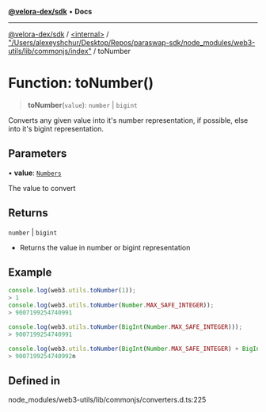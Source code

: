 [**@velora-dex/sdk**](../../../../README.md) • **Docs**

***

[@velora-dex/sdk](../../../../globals.md) / [\<internal\>](../../../README.md) / ["/Users/alexeyshchur/Desktop/Repos/paraswap-sdk/node\_modules/web3-utils/lib/commonjs/index"](../README.md) / toNumber

# Function: toNumber()

> **toNumber**(`value`): `number` \| `bigint`

Converts any given value into it's number representation, if possible, else into it's bigint representation.

## Parameters

• **value**: [`Numbers`](../../../type-aliases/Numbers.md)

The value to convert

## Returns

`number` \| `bigint`

- Returns the value in number or bigint representation

## Example

```ts
console.log(web3.utils.toNumber(1));
> 1
console.log(web3.utils.toNumber(Number.MAX_SAFE_INTEGER));
> 9007199254740991

console.log(web3.utils.toNumber(BigInt(Number.MAX_SAFE_INTEGER)));
> 9007199254740991

console.log(web3.utils.toNumber(BigInt(Number.MAX_SAFE_INTEGER) + BigInt(1)));
> 9007199254740992n

```

## Defined in

node\_modules/web3-utils/lib/commonjs/converters.d.ts:225
